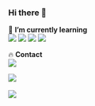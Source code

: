 ### Hi there 👋

<!--
**syhwang1231/syhwang1231** is a ✨ _special_ ✨ repository because its `README.md` (this file) appears on your GitHub profile.

Here are some ideas to get you started:

- 🔭 I’m currently working on ...
- 🌱 I’m currently learning ...
- 👯 I’m looking to collaborate on ...
- 🤔 I’m looking for help with ...
- 💬 Ask me about ...
- 📫 How to reach me: ...
- 😄 Pronouns: ...
- ⚡ Fun fact: ...
-->
🌱 **I’m currently learning**<br>
<img src="https://img.shields.io/badge/Android-3DDC84?style=flat-square&logo=android&logoColor=white"/> <img src="https://img.shields.io/badge/Kotlin-7F52FF?style=flat-square&logo=kotlin&logoColor=white"/> <img src="https://img.shields.io/badge/React-61DAFB?style=flat-square&logo=react&logoColor=white"/> <img src="https://img.shields.io/badge/Swift-F05138?style=flat-square&logo=swift&logoColor=white"/>

🔥 **Contact** <br>
<a href="https://velog.io/@sxyxnni"><img src="https://img.shields.io/badge/Velog-20C997?style=flat-square&logo=velog&logoColor=white"/></a>

<img src="https://github-readme-stats.vercel.app/api/top-langs/?username=syhwang1231&layout=compact"><br><br>
<img src="https://github-readme-stats.vercel.app/api?username=syhwang1231&show_icons=true&theme=radical">

